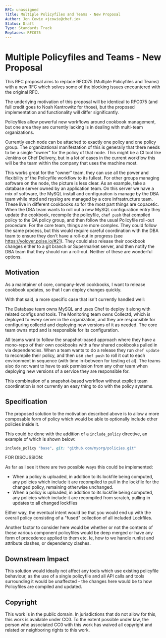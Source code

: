 ```yaml
---
RFC: unassigned
Title: Multiple Policyfiles and Teams - New Proposal
Author: Jon Cowie <jcowie@chef.io>
Status: Draft
Type: Standards Track
Replaces: RFC075
---
```


# Multiple Policyfiles and Teams - New Proposal

This RFC proposal aims to replace RFC075 (Multiple Policyfiles and Teams) with a new RFC which solves some of the blocking issues encountered with the original RFC.

The underlying motivation of this proposal will be identical to RFC075 (and full credit goes to Noah Kantrowitz for those), but the proposed implementation and functionality will differ significantly.


Policyfiles allow powerful new workflows around cookbook management, but one
area they are currently lacking is in dealing with multi-team organizations.

Currently each node can be attached to exactly one policy and one policy group.
The organizational manifestation of this is generally that there needs to be a
single "owner" for the policy of that node. This might be a CI tool like Jenkins
or Chef Delivery, but in a lot of cases in the current workflow this will be the
team within the company that uses the machine most.

This works great for the "owner" team, they can use all the power and
flexibility of the Policyfile workflow to its fullest. For other groups
managing software on the node, the picture is less clear. As an example, take a
database server owned by an application team. On this server we have a mix of
software, the MySQL install and configuration is manage by the DBA team while
ntpd and rsyslog are managed by a core infrastructure team. These live in
different cookbooks so for the most part things are copacetic. When the DBA
team wants to roll out a new MySQL configuration entry they update the cookbook,
recompile the policyfile, `chef push` that compiled policy to the QA policy
group, and then follow the usual Policyfile roll-out procedure. For the core
team, things are more complex. They could follow the same process, but this
would require careful coordination with the DBA team to ensure they don't have
a roll-out in progress (see https://yolover.poise.io/#21). They could also
release their cookbook changes either to a git branch or Supermarket server,
and then notify the DBA team that they should run a roll-out. Neither of these
are wonderful options.

## Motivation

   As a maintainer of core, company-level cookbooks,
    I want to release cookbook updates,
    so that I can deploy changes quickly.

With that said, a more specific case that isn't currently handled well:

The Database team owns MySQL and uses Chef to deploy it along with related configs
and tools. The Monitoring team owns Collectd, which is deployed to every server
in the organization, and they are responsible for configuring collectd and deploying
new versions of it as needed. The core team owns ntpd and is responsible for its
configuration.

All teams want to follow the snapshot-based approach where they have a mono-repo
of their own cookbooks with a few shared cookbooks pulled in via dependencies.
When a team wants to do a release they run `chef update` to recompile their
policy, and then use `chef push` to roll it out to each environment in sequence
(with time in-between for testing et al). The teams also do not want to have to
ask permission from any other team when deploying new versions of a service they
are responsible for.

This combination of a snapshot-based workflow without explicit team coordination
is not currently an easy thing to do with the policy systems.


## Specification

The proposed solution to the motivation described above is to allow a more composable form of policy which would be able to optionally include other policies inside it.

This could be done with the addition of a ```include_policy``` directive, an example of which is shown below:

```ruby
include_policy "base", git: "github.com/myorg/policies.git"
```

FOR DISCUSSION:

As far as I see it there are two possible ways this could be implemented:

* When a policy is uploaded, in addition to its lockfile being computed, any policies which include it are recompiled to pull in the lockfile for the changed policy, remaining otherwise unchanged.
* When a policy is uploaded, in addition to its lockfile being computed, any policies which include it are recompiled from scratch, pulling in updates to all changed lockfiles

Either way, the eventual intent would be that you would end up with the overall policy consisting of a "fused" collection of all included Lockfiles.

Another factor to consider here would be whether or not the contents of these various component policyfiles would be deep merged or have any form of precedence applied to them etc. Ie, how to we handle runlist and attribute clashes, or dependency clashes. 

## Downstream Impact

This solution would ideally not affect any tools which use existing policyfile behaviour, as the use of a single policyfile and all API calls and tools surrounding it would be unaffected - the changes here would be to how Policyfiles are compiled and updated.

## Copyright

This work is in the public domain. In jurisdictions that do not allow for this,
this work is available under CC0. To the extent possible under law, the person
who associated CC0 with this work has waived all copyright and related or
neighboring rights to this work.
